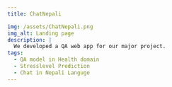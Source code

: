 ```yaml
---
title: ChatNepali

img: /assets/ChatNepali.png
img_alt: Landing page 
description: |
  We developed a QA web app for our major project.
tags:
  - QA model in Health domain
  - Stresslevel Prediction
  - Chat in Nepali Languge
---
```


